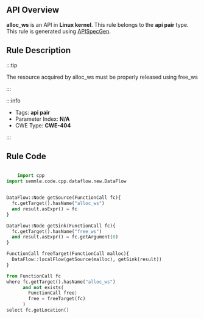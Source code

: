 ---
---


## API Overview
**alloc_ws** is an API in **Linux kernel**. This rule belongs to the **api pair** type. This rule is generated using [APISpecGen](../../tools/APISpecGen).
## Rule Description

:::tip

The resource acquired by alloc_ws must be properly released using free_ws

:::

:::info

- Tags: **api pair**
- Parameter Index: **N/A**
- CWE Type: **CWE-404**

:::

## Rule Code
```python

    import cpp
import semmle.code.cpp.dataflow.new.DataFlow


DataFlow::Node getSource(FunctionCall fc){
  fc.getTarget().hasName("alloc_ws")
  and result.asExpr() = fc
}

DataFlow::Node getSink(FunctionCall fc){
  fc.getTarget().hasName("free_ws")
  and result.asExpr() = fc.getArgument(0)
}

FunctionCall freeTarget(FunctionCall malloc){
  DataFlow::localFlow(getSource(malloc), getSink(result))
}

from FunctionCall fc
where fc.getTarget().hasName("alloc_ws")
      and not exists(
        FunctionCall free| 
        free = freeTarget(fc)
      )
select fc.getLocation()

    
```